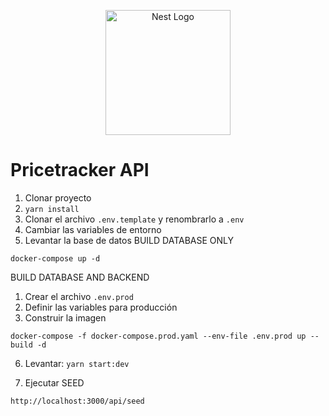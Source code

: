 <p align="center">
  <a href="http://nestjs.com/" target="blank"><img src="https://nestjs.com/img/logo-small.svg" width="200" alt="Nest Logo" /></a>
</p>


# Pricetracker API

1. Clonar proyecto
2. ```yarn install```
3. Clonar el archivo ```.env.template``` y renombrarlo a ```.env```
4. Cambiar las variables de entorno
5. Levantar la base de datos
BUILD DATABASE ONLY
```
docker-compose up -d
```
BUILD DATABASE AND BACKEND
1. Crear el archivo ```.env.prod```
2. Definir las variables para producción
3. Construir la imagen
```
docker-compose -f docker-compose.prod.yaml --env-file .env.prod up --build -d
```

6. Levantar: ```yarn start:dev```

7. Ejecutar SEED 
```
http://localhost:3000/api/seed
```
